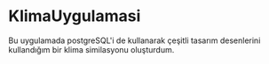 # KlimaUygulamasi
Bu uygulamada postgreSQL'i de kullanarak çeşitli tasarım desenlerini kullandığım bir klima similasyonu oluşturdum.
